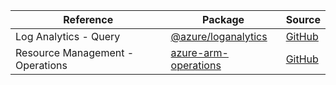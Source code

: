 | Reference | Package | Source |
|---|---|---|
|Log Analytics - Query|[@azure/loganalytics](https://www.npmjs.com/package/@azure/loganalytics)|[GitHub](https://github.com/Azure/azure-sdk-for-js/blob/main/)|
|Resource Management - Operations|[azure-arm-operations](https://www.npmjs.com/package/azure-arm-operations)|[GitHub](https://github.com/Azure/azure-sdk-for-js)|
